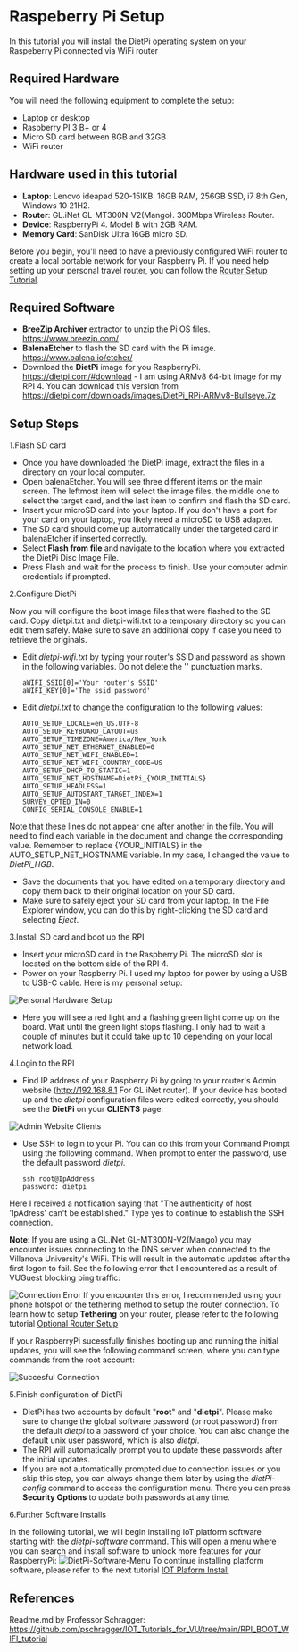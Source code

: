 # Raspeberry Pi Setup
In this tutorial you will install the DietPi operating system on your Raspeberry Pi connected via WiFi router

## Required Hardware
You will need the following equipment to complete the setup:
- Laptop or desktop
- Raspberry PI 3 B+ or 4
- Micro SD card between 8GB and 32GB
- WiFi router

## Hardware used in this tutorial
- **Laptop**: Lenovo ideapad 520-15IKB. 16GB RAM, 256GB SSD, i7 8th Gen, Windows 10 21H2.
- **Router**: GL.iNet GL-MT300N-V2(Mango). 300Mbps Wireless Router.
- **Device**: RaspberryPi 4. Model B with 2GB RAM.
- **Memory Card**: SanDisk Ultra 16GB micro SD.

Before you begin, you'll need to have a previously configured WiFi router to create a local portable network for your Raspberry Pi.
If you need help setting up your personal travel router, you can follow the [Router Setup Tutorial](https://github.com/HectorGBoissier/CSC8566_IOT_Fall2022/tree/main/Setup_Router_Tutorial).

## Required Software
- **BreeZip Archiver** extractor to unzip the Pi OS files. https://www.breezip.com/
- **BalenaEtcher** to flash the SD card with the Pi image. https://www.balena.io/etcher/
- Download the **DietPi** image for you RaspberryPi. https://dietpi.com/#download - I am using ARMv8 64-bit image for my RPI 4. You can download this version from https://dietpi.com/downloads/images/DietPi_RPi-ARMv8-Bullseye.7z

## Setup Steps
1.Flash SD card
- Once you have downloaded the DietPi image, extract the files in a directory on your local computer.
- Open balenaEtcher. You will see three different items on the main screen. The leftmost item will select the image files, the middle one to select the target card, and the last item to confirm and flash the SD card. 
- Insert your microSD card into your laptop. If you don't have a port for your card on your laptop, you likely need a microSD to USB adapter. 
- The SD card should come up automatically under the targeted card in balenaEtcher if inserted correctly.
- Select **Flash from file** and navigate to the location where you extracted the DietPi Disc Image File.
- Press Flash and wait for the process to finish. Use your computer admin credentials if prompted.
 

2.Configure DietPi

Now you will configure the boot image files that were flashed to the SD card. Copy dietpi.txt and dietpi-wifi.txt to a temporary directory so you can edit them safely. Make sure to save an additional copy if case you need to retrieve the originals.
- Edit *dietpi-wifi.txt* by typing your router's SSID and password as shown in the following variables. Do not delete the '' punctuation marks.
   ```
   aWIFI_SSID[0]='Your router's SSID'
   aWIFI_KEY[0]='The ssid password'
   ```
- Edit *dietpi.txt* to change the configuration to the following values:
   ```
   AUTO_SETUP_LOCALE=en_US.UTF-8
   AUTO_SETUP_KEYBOARD_LAYOUT=us
   AUTO_SETUP_TIMEZONE=America/New_York
   AUTO_SETUP_NET_ETHERNET_ENABLED=0
   AUTO_SETUP_NET_WIFI_ENABLED=1
   AUTO_SETUP_NET_WIFI_COUNTRY_CODE=US
   AUTO_SETUP_DHCP_TO_STATIC=1
   AUTO_SETUP_NET_HOSTNAME=DietPi_{YOUR_INITIALS}
   AUTO_SETUP_HEADLESS=1
   AUTO_SETUP_AUTOSTART_TARGET_INDEX=1
   SURVEY_OPTED_IN=0
   CONFIG_SERIAL_CONSOLE_ENABLE=1
   ```
Note that these lines do not appear one after another in the file. You will need to find each variable in the document and change the corresponding value.
Remember to replace {YOUR_INITIALS} in the AUTO_SETUP_NET_HOSTNAME variable. In my case, I changed the value to *DietPi_HGB*.

- Save the documents that you have edited on a temporary directory and copy them back to their original location on your SD card. 
- Make sure to safely eject your SD card from your laptop. In the File Explorer window, you can do this by right-clicking the SD card and selecting *Eject*.


3.Install SD card and boot up the RPI
- Insert your microSD card in the Raspberry Pi. The microSD slot is located on the bottom side of the RPI 4.
- Power on your Raspberry Pi. I used my laptop for power by using a USB to USB-C cable. Here is my personal setup:

![Personal Hardware Setup](https://github.com/HectorGBoissier/CSC8566_IOT_Fall2022/blob/RPI_setup_tutorial/RaspberryPi_Setup/Images/Hardware-setup.jpg)

- Here you will see a red light and a flashing green light come up on the board. Wait until the green light stops flashing. I only had to wait a couple of minutes but it could take up to 10 depending on your local network load.

4.Login to the RPI
- Find IP address of your Raspberry Pi by going to your router's Admin website (http://192.168.8.1 For GL.iNet router). If your device has booted up and the *dietpi* configuration files were edited correctly, you should see the **DietPi** on your **CLIENTS** page.

![Admin Website Clients](https://github.com/HectorGBoissier/CSC8566_IOT_Fall2022/blob/RPI_setup_tutorial/RaspberryPi_Setup/Images/Admin-clients.JPG)

- Use SSH to login to your Pi.
You can do this from your Command Prompt using the following command. When prompt to enter the password, use the default password *dietpi*.
   ```
   ssh root@IpAddress
   password: dietpi
   ```
Here I received a notification saying that "The authenticity of host 'IpAdress' can't be established." Type yes to continue to establish the SSH connection.

**Note**: If you are using a GL.iNet GL-MT300N-V2(Mango) you may encounter issues connecting to the DNS server when connected to the Villanova University's WiFi.
This will result in the automatic updates after the first logon to fail. See the following error that I encountered as a result of VUGuest blocking ping traffic:

![Connection Error](https://github.com/HectorGBoissier/CSC8566_IOT_Fall2022/blob/RPI_setup_tutorial/RaspberryPi_Setup/Images/DNS-error.jpg)
If you encounter this error, I recommended using your phone hotspot or the tethering method to setup the router connection. 
To learn how to setup **Tethering** on your router, please refer to the following tutorial [Optional Router Setup](https://github.com/HectorGBoissier/CSC8566_IOT_Fall2022/blob/RPI_setup_tutorial/Setup_Router_Tutorial/OptionalSetup.md)

If your RaspberryPi sucessfully finishes booting up and running the initial updates, you will see the following command screen, where you can type commands from the root account:

![Succesful Connection](https://github.com/HectorGBoissier/CSC8566_IOT_Fall2022/blob/RPI_setup_tutorial/RaspberryPi_Setup/Images/DietPi-initial-updates-finished.JPG)


5.Finish configuration of DietPi

- DietPi has two accounts by default "**root**" and "**dietpi**". Please make sure to change the global software password (or root password) from the default *dietpi* to a password of your choice. You can also change the default unix user password, which is also *dietpi*.
- The RPI will automatically prompt you to update these passwords after the initial updates. 
- If you are not automatically prompted due to connection issues or you skip this step, you can always change them later by using the *dietPi-config* command to access the configuration menu. There you can press **Security Options** to update both passwords at any time.

6.Further Software Installs

In the following tutorial, we will begin installing IoT platform software starting with the *dietpi-software* command. This will open a menu where you can search and install software to unlock more features for your RaspberryPi:
![DietPi-Software-Menu](https://github.com/HectorGBoissier/CSC8566_IOT_Fall2022/blob/RPI_setup_tutorial/RaspberryPi_Setup/Images/Dietpi-software.jpg)
To continue installing platform software, please refer to the next tutorial [IOT Plaform Install](https://github.com/HectorGBoissier/CSC8566_IOT_Fall2022/blob/RPI_setup_tutorial/RaspberryPi_Setup/IOT_Platform_Install.md)

## References
Readme.md by Professor Schragger: https://github.com/pschragger/IOT_Tutorials_for_VU/tree/main/RPI_BOOT_WIFI_tutorial